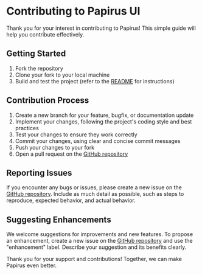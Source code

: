# Contributing to Papirus UI

Thank you for your interest in contributing to Papirus! This simple guide will help you contribute effectively.

## Getting Started

1. Fork the repository
2. Clone your fork to your local machine
3. Build and test the project (refer to the [README](README.md) for instructions)

## Contribution Process

1. Create a new branch for your feature, bugfix, or documentation update
2. Implement your changes, following the project's coding style and best practices
3. Test your changes to ensure they work correctly
4. Commit your changes, using clear and concise commit messages
5. Push your changes to your fork
6. Open a pull request on the [GitHub repository](https://github.com/mby/papirus-client/pulls)

## Reporting Issues

If you encounter any bugs or issues, please create a new issue on the [GitHub repository](https://github.com/mby/papirus-client/issues). Include as much detail as possible, such as steps to reproduce, expected behavior, and actual behavior.

## Suggesting Enhancements

We welcome suggestions for improvements and new features. To propose an enhancement, create a new issue on the [GitHub repository](https://github.com/mby/papirus-client/issues) and use the "enhancement" label. Describe your suggestion and its benefits clearly.

Thank you for your support and contributions! Together, we can make Papirus even better.
